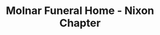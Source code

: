 ---
title: "Molnar Funeral Home - Nixon Chapter"
url: /wyandotte/molnar-funeral-home-nixon-chapter/
shop: funeral directors
---